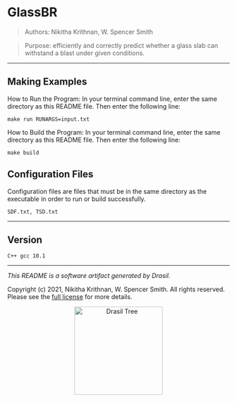# GlassBR 
> Authors:  Nikitha Krithnan, W. Spencer Smith

> Purpose: efficiently and correctly predict whether a glass slab can withstand a blast under given conditions.

------------------------------------------------------------
## Making Examples 
 How to Run the Program:
In your terminal command line, enter the same directory as this README file. Then enter the following line:
```
make run RUNARGS=input.txt
```

How to Build the Program:
In your terminal command line, enter the same directory as this README file. Then enter the following line:
```
make build
```

## Configuration Files 
 Configuration files are files that must be in the same directory as the executable in order to run or build successfully.

`SDF.txt, TSD.txt`

------------------------------------------------------------
## Version 
 `C++ gcc 10.1`

------------------------------------------------------------
*This README is a software artifact generated by Drasil.*

Copyright (c) 2021, Nikitha Krithnan, W. Spencer Smith. All rights reserved. Please see the [full license](https://github.com/JacquesCarette/Drasil/blob/4b9ad0a3016fecb3c7a2aa82ab142f9e805b5cc8/LICENSE) for more details.

<p align="center">
<img src="../../../../drasil-website/WebInfo/images/Icon.png" alt="Drasil Tree" width="200" />
</p>
